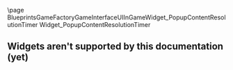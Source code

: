 \page BlueprintsGameFactoryGameInterfaceUIInGameWidget_PopupContentResolutionTimer Widget_PopupContentResolutionTimer
## Widgets aren't supported by this documentation (yet)
